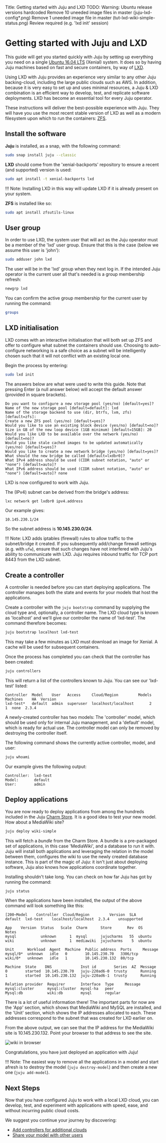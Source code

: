 Title: Getting started with Juju and LXD
TODO:  Warning: Ubuntu release versions hardcoded
       Remove 10 uneeded image files in master (juju-lxd-config*.png)
       Remove 1 uneeded image file in master (tut-lxd-wiki-simple-status.png)
       Review required (e.g. 'lxd init' session)

# Getting started with Juju and LXD

This guide will get you started quickly with Juju by setting up everything you
need on a single [Ubuntu 16.04 LTS][Xenial-download] (Xenial) system. It does
so by having Juju machines based on fast and secure containers, by way of
[LXD][lxd-upstream].

Using LXD with Juju provides an experience very similar to any other Juju
backing-cloud, including the large public clouds such as AWS. In addition,
because it is very easy to set up and uses minimal resources, a Juju & LXD
combination is an efficient way to develop, test, and replicate software
deployments. LXD has become an essential tool for every Juju operator.

These instructions will deliver the best-possible experience with Juju. They
will have you use the most recent stable version of LXD as well as a modern
filesystem upon which to run the containers: [ZFS][ZFS-wiki].

## Install the software

**Juju** is installed, as a snap, with the following command:

```bash
sudo snap install juju --classic
```

**LXD** should come from the 'xenial-backports' repository to ensure a recent
(and supported) version is used:

```bash
sudo apt install -t xenial-backports lxd 
```

!!! Note:
    Installing LXD in this way will update LXD if it is already present on your
    system.

**ZFS** is installed like so:

```bash
sudo apt install zfsutils-linux
```

## User group

In order to use LXD, the system user that will act as the Juju operator must be
a member of the 'lxd' user group. Ensure that this is the case (below we assume
this user is 'john'):

```bash
sudo adduser john lxd
```

The user will be in the 'lxd' group when they next log in. If the intended Juju
operator is the current user all that's needed is a group membership refresh:

```bash
newgrp lxd
```

You can confirm the active group membership for the current user by running the
command:

```bash
groups
```

## LXD initialisation

LXD comes with an interactive initialisation that will both set up ZFS and
offer to configure what subnet the containers should use. Choosing to
auto-configure networking is a safe choice as a subnet will be intelligently
chosen such that it will not conflict with an existing local one.

Begin the process by entering:

```bash
sudo lxd init
```

The answers below are what were used to write this guide. Note that pressing
Enter (a null answer below) will accept the default answer (provided in square
brackets).

```no-highlight
Do you want to configure a new storage pool (yes/no) [default=yes]? 
Name of the new storage pool [default=default]: lxd
Name of the storage backend to use (dir, btrfs, lvm, zfs) [default=zfs]: 
Create a new ZFS pool (yes/no) [default=yes]? 
Would you like to use an existing block device (yes/no) [default=no]? 
Size in GB of the new loop device (1GB minimum) [default=15GB]: 20
Would you like LXD to be available over the network (yes/no) [default=no]? 
Would you like stale cached images to be updated automatically (yes/no) [default=yes]? 
Would you like to create a new network bridge (yes/no) [default=yes]?
What should the new bridge be called [default=lxdbr0]?
What IPv4 address should be used (CIDR subnet notation, "auto" or "none") [default=auto]?
What IPv6 address should be used (CIDR subnet notation, "auto" or "none") [default=auto]? none
```

LXD is now configured to work with Juju.

The (IPv4) subnet can be derived from the bridge's address:

```bash
lxc network get lxdbr0 ipv4.address
```

Our example gives:

```no-highlight
10.145.230.1/24
```

So the subnet address is **10.145.230.0/24**.

!!! Note:
    LXD adds iptables (firewall) rules to allow traffic to the subnet/bridge it
    created. If you subsequently add/change firewall settings (e.g. with
    `ufw`), ensure that such changes have not interfered with Juju's ability to
    communicate with LXD. Juju requires inbound traffic for TCP port 8443 from
    the LXD subnet.

## Create a controller

A controller is needed before you can start deploying applications. The
controller manages both the state and events for your models that host the
applications.

Create a controller with the `juju bootstrap` command by supplying the cloud
type and, optionally, a controller name. The LXD cloud type is known as
'localhost' and we'll give our controller the name of 'lxd-test'. The command
therefore becomes:

```bash
juju bootstrap localhost lxd-test
```

This may take a few minutes as LXD must download an image for Xenial. A cache
will be used for subsequent containers.

Once the process has completed you can check that the controller has been
created:

```bash
juju controllers
```

This will return a list of the controllers known to Juju. You can see our
'lxd-test' listed:

```no-highlight
Controller  Model    User   Access     Cloud/Region         Models  Machines    HA  Version
lxd-test*   default  admin  superuser  localhost/localhost       2         1  none  2.3.4
```

A newly-created controller has two models: The 'controller' model, which should
be used only for internal Juju management, and a 'default' model, which is
ready for actual use. The controller model can only be removed by destroying
the controller itself.

The following command shows the currently active controller, model, and user:

```bash
juju whoami
```

Our example gives the following output:

```no-highlight
Controller:  lxd-test
Model:       default
User:        admin
```

## Deploy applications

You are now ready to deploy applications from among the hundreds included in
the Juju [Charm Store][charm-store]. It is a good idea to test your new model.
How about a MediaWiki site?

```bash
juju deploy wiki-simple
```

This will fetch a *bundle* from the Charm Store. A bundle is a pre-packaged set
of applications, in this case 'MediaWiki', and a database to run it with. Juju
will install both applications and leveraging the relation in the model between
them, configures the wiki to use the newly created database instance. This is
part of the magic of Juju: it isn't just about deploying software, Juju also
knows how applications coordinate together.

Installing shouldn't take long. You can check on how far Juju has got by
running the command:

```bash
juju status
```

When the applications have been installed, the output of the above command will
look something like this:

```no-highlight
[200~Model    Controller  Cloud/Region         Version  SLA
default  lxd-test    localhost/localhost  2.3.4    unsupported

App    Version  Status   Scale  Charm      Store       Rev  OS      Notes
mysql           unknown      1  mysql      jujucharms   55  ubuntu  
wiki            unknown      1  mediawiki  jujucharms    5  ubuntu  

Unit      Workload  Agent  Machine  Public address  Ports     Message
mysql/0*  unknown   idle   0        10.145.230.70   3306/tcp  
wiki/0*   unknown   idle   1        10.145.230.132  80/tcp    

Machine  State    DNS             Inst id        Series  AZ  Message
0        started  10.145.230.70   juju-220ad6-0  trusty      Running
1        started  10.145.230.132  juju-220ad6-1  trusty      Running

Relation provider  Requirer       Interface  Type     Message
mysql:cluster      mysql:cluster  mysql-ha   peer     
Mysql:db           wiki:db        mysql      regular
```

There is a lot of useful information there! The important parts for now are the
'App' section, which shows that MediaWiki and MySQL are installed, and the
'Unit' section, which shows the IP addresses allocated to each. These addresses
correspond to the subnet that was created for LXD earlier on.

From the above output, we can see that the IP address for the MediaWiki site is
10.145.230.132. Point your browser to that address to see the site.

![wiki in browser](./media/tut-lxd-wiki-simple-browser-2.png)

Congratulations, you have just deployed an application with Juju!

!!! Note:
    The easiest way to remove all the applications in a model and start afresh
    is to destroy the model (`juju destroy-model`) and then create a new one
    (`juju add-model`).

## Next Steps

Now that you have configured Juju to work with a local LXD cloud, you can
develop, test, and experiment with applications with speed, ease, and without
incurring public cloud costs.

We suggest you continue your journey by discovering:

 - [Add controllers for additional clouds][tut-cloud]
 - [Share your model with other users][share]


<!-- LINKS -->

[LXD-upstream]: https://linuxcontainers.org/lxd/ "LXD upstream"
[Xenial-download]: http://www.ubuntu.com/download/ "Xenial download"
[ZFS-wiki]: https://wiki.ubuntu.com/ZFS "ZFS Ubuntu wiki"
[charm-store]: https://jujucharms.com "Juju Charm Store"
[charms]: ./charms.html
[clouds]: ./clouds.html  "Configuring Juju Clouds"
[concepts]: ./juju-concepts.html "Juju concepts"
[keygen]: ./getting-started-keygen-win.html "How to generate an SSH key with Windows"
[long-term-support]: https://wiki.ubuntu.com/LTS "Long Term Support"
[share]: ./tut-users.html
[tut-cloud]: ./tut-google.html
